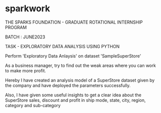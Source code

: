 # sparkwork
THE SPARKS FOUNDATION - GRADUATE ROTATIONAL INTERNSHIP PROGRAM

BATCH :  JUNE2023

TASK - EXPLORATORY DATA ANALYSIS USING PYTHON

Perform 'Exploratory Data Anlaysis' on dataset 'SampleSuperStore'

As a business manager, try to find out the weak areas where you can work to make more profit.

Hereby I have created an analysis model of a SuperStore dataset given by the company and have deployed the parameters successfully.

Also, I have given some useful insights to get a clear idea about the SuperStore sales, discount and profit in ship mode, state, city, region, category
and sub-category

